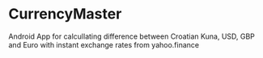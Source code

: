 # CurrencyMaster

Android App for calcullating difference between
Croatian Kuna, USD, GBP and Euro
with instant exchange rates from yahoo.finance
